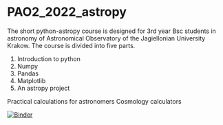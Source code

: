 # PAO2_2022_astropy
The short python-astropy course is designed for 3rd year Bsc students in astronomy of Astronomical Observatory of the Jagiellonian University Krakow.
The course is divided into five parts.


1. Introduction to python
2. Numpy
3. Pandas
4. Matplotlib
5. An astropy project

Practical calculations for astronomers
Cosmology calculators

[![Binder](https://mybinder.org/badge_logo.svg)](https://mybinder.org/v2/gh/sagar-sethi/PAO2_2022_astropy/main?labpath=Intro1.ipynb)
